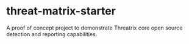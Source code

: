 # threat-matrix-starter
A proof of concept project to demonstrate Threatrix core open source detection and reporting capabilities. 
